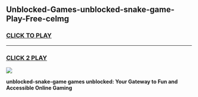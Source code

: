 
## Unblocked-Games-unblocked-snake-game-Play-Free-celmg
<h3>
<a href="https://premium76.site?title=unblocked-snake-game&ref=18A1">CLICK TO PLAY</a></h3>
<hr>

<h3>
<a href="https://premium76.site?title=unblocked-snake-game&ref=18A1">CLICK 2 PLAY</a>
  
</h3>

<a href="https://premium76.site?title=unblocked-snake-game&ref=18A1"><img src="https://clearcache.store/games.png"></a>


**unblocked-snake-game games unblocked: Your Gateway to Fun and Accessible Online Gaming**
